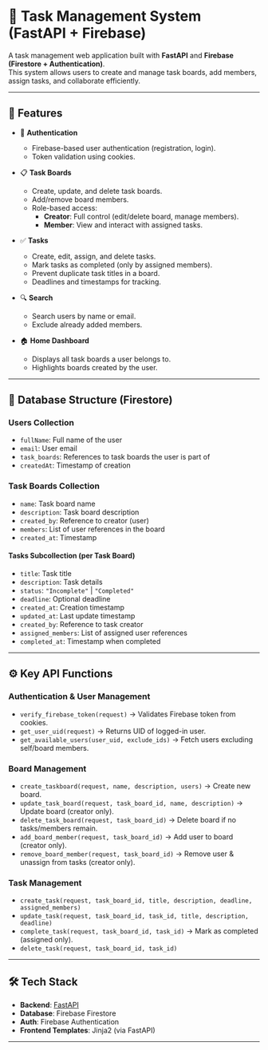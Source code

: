 # 📝 Task Management System (FastAPI + Firebase)

A task management web application built with **FastAPI** and **Firebase (Firestore + Authentication)**.  
This system allows users to create and manage task boards, add members, assign tasks, and collaborate efficiently.  

---

## 🚀 Features

- 🔑 **Authentication**
  - Firebase-based user authentication (registration, login).
  - Token validation using cookies.

- 📋 **Task Boards**
  - Create, update, and delete task boards.
  - Add/remove board members.
  - Role-based access:
    - **Creator**: Full control (edit/delete board, manage members).
    - **Member**: View and interact with assigned tasks.

- ✅ **Tasks**
  - Create, edit, assign, and delete tasks.
  - Mark tasks as completed (only by assigned members).
  - Prevent duplicate task titles in a board.
  - Deadlines and timestamps for tracking.

- 🔍 **Search**
  - Search users by name or email.
  - Exclude already added members.

- 🏠 **Home Dashboard**
  - Displays all task boards a user belongs to.
  - Highlights boards created by the user.

---

## 📂 Database Structure (Firestore)

### **Users Collection**
- `fullName`: Full name of the user  
- `email`: User email  
- `task_boards`: References to task boards the user is part of  
- `createdAt`: Timestamp of creation  

### **Task Boards Collection**
- `name`: Task board name  
- `description`: Task board description  
- `created_by`: Reference to creator (user)  
- `members`: List of user references in the board  
- `created_at`: Timestamp  

#### **Tasks Subcollection (per Task Board)**
- `title`: Task title  
- `description`: Task details  
- `status`: `"Incomplete"` | `"Completed"`  
- `deadline`: Optional deadline  
- `created_at`: Creation timestamp  
- `updated_at`: Last update timestamp  
- `created_by`: Reference to task creator  
- `assigned_members`: List of assigned user references  
- `completed_at`: Timestamp when completed  

---

## ⚙️ Key API Functions

### **Authentication & User Management**
- `verify_firebase_token(request)` → Validates Firebase token from cookies.  
- `get_user_uid(request)` → Returns UID of logged-in user.  
- `get_available_users(user_uid, exclude_ids)` → Fetch users excluding self/board members.  

### **Board Management**
- `create_taskboard(request, name, description, users)` → Create new board.  
- `update_task_board(request, task_board_id, name, description)` → Update board (creator only).  
- `delete_task_board(request, task_board_id)` → Delete board if no tasks/members remain.  
- `add_board_member(request, task_board_id)` → Add user to board (creator only).  
- `remove_board_member(request, task_board_id)` → Remove user & unassign from tasks (creator only).  

### **Task Management**
- `create_task(request, task_board_id, title, description, deadline, assigned_members)`  
- `update_task(request, task_board_id, task_id, title, description, deadline)`  
- `complete_task(request, task_board_id, task_id)` → Mark as completed (assigned only).  
- `delete_task(request, task_board_id, task_id)`  

---

## 🛠️ Tech Stack
- **Backend**: [FastAPI](https://fastapi.tiangolo.com/)  
- **Database**: Firebase Firestore  
- **Auth**: Firebase Authentication  
- **Frontend Templates**: Jinja2 (via FastAPI)  

---

